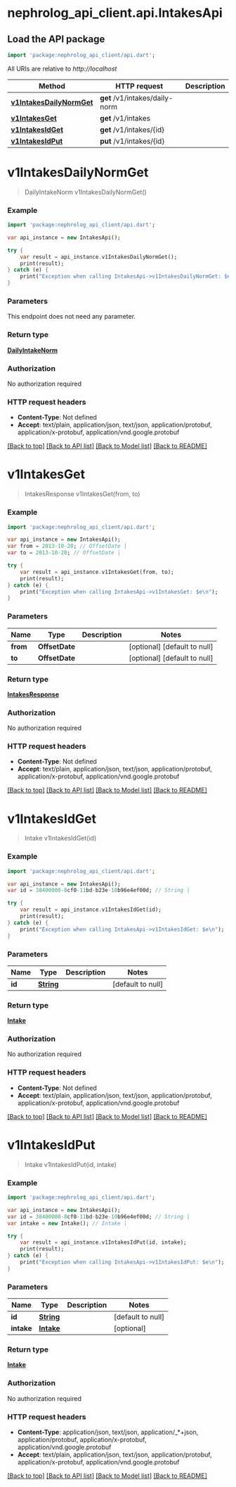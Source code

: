 # nephrolog_api_client.api.IntakesApi

## Load the API package
```dart
import 'package:nephrolog_api_client/api.dart';
```

All URIs are relative to *http://localhost*

Method | HTTP request | Description
------------- | ------------- | -------------
[**v1IntakesDailyNormGet**](IntakesApi.md#v1IntakesDailyNormGet) | **get** /v1/intakes/daily-norm | 
[**v1IntakesGet**](IntakesApi.md#v1IntakesGet) | **get** /v1/intakes | 
[**v1IntakesIdGet**](IntakesApi.md#v1IntakesIdGet) | **get** /v1/intakes/{id} | 
[**v1IntakesIdPut**](IntakesApi.md#v1IntakesIdPut) | **put** /v1/intakes/{id} | 


# **v1IntakesDailyNormGet**
> DailyIntakeNorm v1IntakesDailyNormGet()



### Example 
```dart
import 'package:nephrolog_api_client/api.dart';

var api_instance = new IntakesApi();

try { 
    var result = api_instance.v1IntakesDailyNormGet();
    print(result);
} catch (e) {
    print("Exception when calling IntakesApi->v1IntakesDailyNormGet: $e\n");
}
```

### Parameters
This endpoint does not need any parameter.

### Return type

[**DailyIntakeNorm**](DailyIntakeNorm.md)

### Authorization

No authorization required

### HTTP request headers

 - **Content-Type**: Not defined
 - **Accept**: text/plain, application/json, text/json, application/protobuf, application/x-protobuf, application/vnd.google.protobuf

[[Back to top]](#) [[Back to API list]](../README.md#documentation-for-api-endpoints) [[Back to Model list]](../README.md#documentation-for-models) [[Back to README]](../README.md)

# **v1IntakesGet**
> IntakesResponse v1IntakesGet(from, to)



### Example 
```dart
import 'package:nephrolog_api_client/api.dart';

var api_instance = new IntakesApi();
var from = 2013-10-20; // OffsetDate | 
var to = 2013-10-20; // OffsetDate | 

try { 
    var result = api_instance.v1IntakesGet(from, to);
    print(result);
} catch (e) {
    print("Exception when calling IntakesApi->v1IntakesGet: $e\n");
}
```

### Parameters

Name | Type | Description  | Notes
------------- | ------------- | ------------- | -------------
 **from** | **OffsetDate**|  | [optional] [default to null]
 **to** | **OffsetDate**|  | [optional] [default to null]

### Return type

[**IntakesResponse**](IntakesResponse.md)

### Authorization

No authorization required

### HTTP request headers

 - **Content-Type**: Not defined
 - **Accept**: text/plain, application/json, text/json, application/protobuf, application/x-protobuf, application/vnd.google.protobuf

[[Back to top]](#) [[Back to API list]](../README.md#documentation-for-api-endpoints) [[Back to Model list]](../README.md#documentation-for-models) [[Back to README]](../README.md)

# **v1IntakesIdGet**
> Intake v1IntakesIdGet(id)



### Example 
```dart
import 'package:nephrolog_api_client/api.dart';

var api_instance = new IntakesApi();
var id = 38400000-8cf0-11bd-b23e-10b96e4ef00d; // String | 

try { 
    var result = api_instance.v1IntakesIdGet(id);
    print(result);
} catch (e) {
    print("Exception when calling IntakesApi->v1IntakesIdGet: $e\n");
}
```

### Parameters

Name | Type | Description  | Notes
------------- | ------------- | ------------- | -------------
 **id** | [**String**](.md)|  | [default to null]

### Return type

[**Intake**](Intake.md)

### Authorization

No authorization required

### HTTP request headers

 - **Content-Type**: Not defined
 - **Accept**: text/plain, application/json, text/json, application/protobuf, application/x-protobuf, application/vnd.google.protobuf

[[Back to top]](#) [[Back to API list]](../README.md#documentation-for-api-endpoints) [[Back to Model list]](../README.md#documentation-for-models) [[Back to README]](../README.md)

# **v1IntakesIdPut**
> Intake v1IntakesIdPut(id, intake)



### Example 
```dart
import 'package:nephrolog_api_client/api.dart';

var api_instance = new IntakesApi();
var id = 38400000-8cf0-11bd-b23e-10b96e4ef00d; // String | 
var intake = new Intake(); // Intake | 

try { 
    var result = api_instance.v1IntakesIdPut(id, intake);
    print(result);
} catch (e) {
    print("Exception when calling IntakesApi->v1IntakesIdPut: $e\n");
}
```

### Parameters

Name | Type | Description  | Notes
------------- | ------------- | ------------- | -------------
 **id** | [**String**](.md)|  | [default to null]
 **intake** | [**Intake**](Intake.md)|  | [optional] 

### Return type

[**Intake**](Intake.md)

### Authorization

No authorization required

### HTTP request headers

 - **Content-Type**: application/json, text/json, application/_*+json, application/protobuf, application/x-protobuf, application/vnd.google.protobuf
 - **Accept**: text/plain, application/json, text/json, application/protobuf, application/x-protobuf, application/vnd.google.protobuf

[[Back to top]](#) [[Back to API list]](../README.md#documentation-for-api-endpoints) [[Back to Model list]](../README.md#documentation-for-models) [[Back to README]](../README.md)

